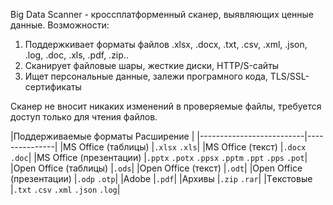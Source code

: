 Big Data Scanner - кроссплатформенный сканер, выявляющих ценные данные.
Возможности:
1) Поддержкивает форматы файлов .xlsx, .docx, .txt, .csv, .xml, .json, .log, .doc, .xls, .pdf, .zip..
2) Сканирует файловые шары, жесткие диски, HTTP/S-сайты
3) Ищет персональные данные, залежи програмного кода, TLS/SSL-сертификаты

Сканер не вносит никаких изменений в проверяемые файлы, требуется доступ только для чтения файлов.


|Поддерживаемые форматы     Расширение     |
|--------------------------|---------------|
|MS Office (таблицы)       |`.xlsx` `.xls`|
|MS Office (текст)         |`.docx` `.doc`|
|MS Office (презентации)   |`.pptx` `.potx` `.ppsx` `.pptm` `.ppt` `.pps` `.pot`|
|Open Office (таблицы)     |`.ods`|
|Open Office (текст)	     |`.odt`|
|Open Office (презентации) |`.odp` `.otp`|
|Adobe	                   |`.pdf`|
|Архивы	                   |`.zip` `.rar`|
|Tекстовые	               |`.txt` `.csv` `.xml` `.json` `.log`|
